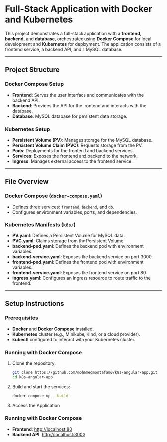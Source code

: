 # Full-Stack Application with Docker and Kubernetes

This project demonstrates a full-stack application with a **frontend**, **backend**, and **database**, orchestrated using **Docker Compose** for local development and **Kubernetes** for deployment. The application consists of a frontend service, a backend API, and a MySQL database.

---

## Project Structure

### Docker Compose Setup
- **Frontend**: Serves the user interface and communicates with the backend API.
- **Backend**: Provides the API for the frontend and interacts with the database.
- **Database**: MySQL database for persistent data storage.

### Kubernetes Setup
- **Persistent Volume (PV)**: Manages storage for the MySQL database.
- **Persistent Volume Claim (PVC)**: Requests storage from the PV.
- **Pods**: Deployments for the frontend and backend services.
- **Services**: Exposes the frontend and backend to the network.
- **Ingress**: Manages external access to the frontend service.

---

## File Overview

### Docker Compose (`docker-compose.yaml`)
- Defines three services: `frontend`, `backend`, and `db`.
- Configures environment variables, ports, and dependencies.

### Kubernetes Manifests (`k8s/`)
- **PV.yaml**: Defines a Persistent Volume for MySQL data.
- **PVC.yaml**: Claims storage from the Persistent Volume.
- **backend-pod.yaml**: Defines the backend pod with environment variables.
- **backend-service.yaml**: Exposes the backend service on port 3000.
- **frontend-pod.yaml**: Defines the frontend pod with environment variables.
- **frontend-service.yaml**: Exposes the frontend service on port 80.
- **ingress.yaml**: Configures an Ingress resource to route traffic to the frontend.

---

## Setup Instructions

### Prerequisites
- **Docker** and **Docker Compose** installed.
- **Kubernetes** cluster (e.g., Minikube, Kind, or a cloud provider).
- **kubectl** configured to interact with your Kubernetes cluster.

### Running with Docker Compose
1. Clone the repository:
   ```bash
   git clone https://github.com/mohamedmostafam0/k8s-angular-app.git
   cd k8s-angular-app
2. Build and start the services:
   ```bash
   docker-compose up --build
   ```
4. Access the Application

### Running with Docker Compose   
- **Frontend**: [http://localhost:80](http://localhost:80)
- **Backend API**: [http://localhost:3000](http://localhost:3000)

